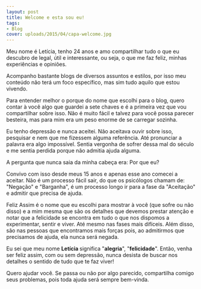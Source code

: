 ```yaml
---
layout: post
title: Welcome e esta sou eu!
tags:
- Blog
cover: uploads/2015/04/capa-welcome.jpg
---
```


Meu nome é Letícia, tenho 24 anos e amo compartilhar tudo o que eu descubro de legal, útil e interessante, ou seja, o que me faz feliz, minhas experiências e opiniões.

Acompanho bastante blogs de diversos assuntos e estilos, por isso meu conteúdo não terá um foco específico, mas sim tudo aquilo que estou vivendo.

Para entender melhor o porque do nome que escolhi para o blog, quero contar à você algo que guardei a sete chaves e é a primeira vez que vou compartilhar sobre isso. Não é muito fácil e talvez para você possa parecer besteira, mas para mim era um peso enorme de se carregar sozinha.

Eu tenho depressão e nunca aceitei. Não aceitava ouvir sobre isso, pesquisar e nem que me fizessem alguma referência. Até pronunciar a palavra era algo impossível. Sentia vergonha de sofrer dessa mal do século e me sentia perdida porque não admitia ajuda alguma.

A pergunta que nunca saia da minha cabeça era: Por que eu?

Convivo com isso desde meus 15 anos e apenas esse ano comecei a aceitar. Não é um processo fácil sair, do que os psicólogos chamam de: "Negação" e "Barganha", é um processo longo ir para a fase da "Aceitação" e admitir que precisa de ajuda.

Feliz Assim é o nome que eu escolhi para mostrar à você (que sofre ou não disso) e a mim mesma que são os detalhes que devemos prestar atenção e notar que a felicidade se encontra em tudo o que nos dispomos a experimentar, sentir e viver. Até mesmo nas fases mais difíceis. Além disso, são nas pessoas que encontramos mais forças pois, ao admitirmos que precisamos de ajuda, ela nunca será negada.

Eu sei que meu nome <strong>Letícia </strong>significa "<strong>alegria</strong>", "<strong>felicidade</strong>". Então, venha ser feliz assim, com ou sem depressão, nunca desista de buscar nos detalhes o sentido de tudo que te faz viver!

Quero ajudar você. Se passa ou não por algo parecido, compartilha comigo seus problemas, pois toda ajuda será sempre bem-vinda.
